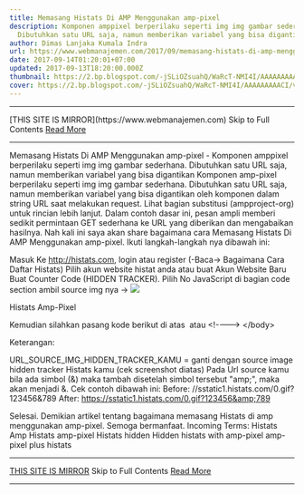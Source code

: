 ```yaml
---
title: Memasang Histats Di AMP Menggunakan amp-pixel
description: Komponen amppixel berperilaku seperti img img gambar sederhana.
  Dibutuhkan satu URL saja, namun memberikan variabel yang bisa digantikan
author: Dimas Lanjaka Kumala Indra
url: https://www.webmanajemen.com/2017/09/memasang-histats-di-amp-menggunakan-amp.html
date: 2017-09-14T01:20:01+07:00
updated: 2017-09-13T18:20:00.000Z
thumbnail: https://2.bp.blogspot.com/-jSLiOZsuahQ/WaRcT-NMI4I/AAAAAAAAACI/vjuid9-u-hE4pT43zsx0XxoytpjWj5HdACLcBGAs/s320/histats-2.jpg
cover: https://2.bp.blogspot.com/-jSLiOZsuahQ/WaRcT-NMI4I/AAAAAAAAACI/vjuid9-u-hE4pT43zsx0XxoytpjWj5HdACLcBGAs/s320/histats-2.jpg
---
```


<hr/> [THIS SITE IS MIRROR](https://www.webmanajemen.com) Skip to Full Contents <a href="https://www.webmanajemen.com/2017/09/memasang-histats-di-amp-menggunakan-amp.html" rel="follow" class="button" id="read-more">Read More</a> <hr/> Memasang Histats Di AMP Menggunakan amp-pixel - Komponen amppixel berperilaku seperti img img gambar sederhana. Dibutuhkan satu URL saja, namun memberikan variabel yang bisa digantikan Komponen amp-pixel berperilaku seperti img img gambar sederhana. Dibutuhkan satu URL saja, namun memberikan variabel yang bisa digantikan oleh komponen dalam string URL saat melakukan request. Lihat bagian substitusi (ampproject-org) untuk rincian lebih lanjut. 
Dalam contoh dasar ini, pesan ampli memberi sedikit permintaan GET sederhana ke URL yang diberikan dan mengabaikan hasilnya. 
<amp-pixel src="https://foo.com/tracker/foo" layout = "nodisplay"></amp-pixel>
Nah kali ini saya akan share bagaimana cara Memasang Histats Di AMP Menggunakan amp-pixel. Ikuti langkah-langkah nya dibawah ini:

Masuk Ke http://histats.com, login atau register (-Baca-> Bagaimana Cara Daftar Histats) 
Pilih akun website histat anda atau buat Akun Website Baru
Buat Counter Code (HIDDEN TRACKER).
Pilih No JavaScript di bagian code section
ambil source img nya -> <img src="disini" />


Histats Amp-Pixel

Kemudian silahkan pasang kode berikut di atas </body> atau &lt;!--</body>--&gt; &lt;/body&gt;
<amp-pixel src="URL_SOURCE_IMG_HIDDEN_TRACKER_KAMU" layout="nodisplay"></amp-pixel>

Keterangan:

URL_SOURCE_IMG_HIDDEN_TRACKER_KAMU = ganti dengan source image hidden tracker Histats kamu (cek screenshot diatas)
Pada Url source kamu bila ada simbol (&) maka tambah disetelah simbol tersebut "amp;", maka akan menjadi &amp;.
Cek contoh dibawah ini:
Before: 
//sstatic1.histats.com/0.gif?123456&789
After: 
https://sstatic1.histats.com/0.gif?123456&amp;789

Selesai. Demikian artikel tentang bagaimana memasang Histats di amp menggunakan amp-pixel. Semoga bermanfaat. 
Incoming Terms:
Histats Amp
Histats amp-pixel
Histats hidden
Hidden histats with amp-pixel
amp-pixel plus histats <hr/> [THIS SITE IS MIRROR](https://www.webmanajemen.com) Skip to Full Contents <a href="https://www.webmanajemen.com/2017/09/memasang-histats-di-amp-menggunakan-amp.html" rel="follow" class="button" id="read-more">Read More</a> <hr/>